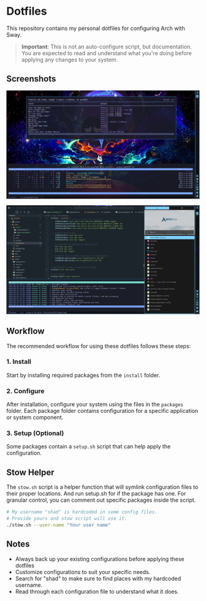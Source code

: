 # Dotfiles

This repository contains my personal dotfiles for configuring Arch with Sway.

> **Important**: This is not an auto-configure script, but documentation. You are expected to read and understand what you're doing before applying any changes to your system.

## Screenshots

![Screenshot 1](screenshot-1.png)

![Screenshot 2](screenshot-2.png)

## Workflow

The recommended workflow for using these dotfiles follows these steps:

### 1. Install

Start by installing required packages from the `install` folder.

### 2. Configure

After installation, configure your system using the files in the `packages` folder. Each package folder contains configuration for a specific application or system component.

### 3. Setup (Optional)

Some packages contain a `setup.sh` script that can help apply the configuration.

## Stow Helper

The `stow.sh` script is a helper function that will symlink configuration files to their proper locations. And run setup.sh for if the package has one.
For granular control, you can comment out specific packages inside the script.

```bash
# My username "shad" is hardcoded in some config files.
# Provide yours and stow script will use it.
./stow.sh --user-name "Your user name"
```

## Notes

- Always back up your existing configurations before applying these dotfiles
- Customize configurations to suit your specific needs.
- Search for "shad" to make sure to find places with my hardcoded username.
- Read through each configuration file to understand what it does.